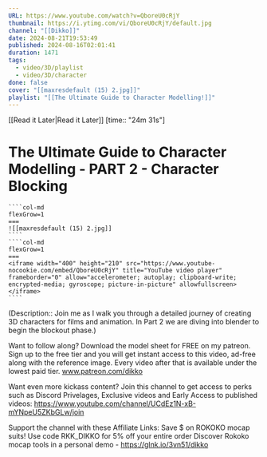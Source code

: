 ```yaml
---
URL: https://www.youtube.com/watch?v=QboreU0cRjY
thumbnail: https://i.ytimg.com/vi/QboreU0cRjY/default.jpg
channel: "[[Dikko]]"
date: 2024-08-21T19:53:49
published: 2024-08-16T02:01:41
duration: 1471
tags:
  - video/3D/playlist
  - video/3D/character
done: false
cover: "[[maxresdefault (15) 2.jpg]]"
playlist: "[[The Ultimate Guide to Character Modelling!]]"
---
```

[[Read it Later|Read it Later]] [time:: "24m 31s"]
# The Ultimate Guide to Character Modelling - PART 2 - Character Blocking
`````col
````col-md
flexGrow=1
===
![[maxresdefault (15) 2.jpg]]
````
````col-md
flexGrow=1
===
<iframe width="400" height="210" src="https://www.youtube-nocookie.com/embed/QboreU0cRjY" title="YouTube video player" frameborder="0" allow="accelerometer; autoplay; clipboard-write; encrypted-media; gyroscope; picture-in-picture" allowfullscreen></iframe>
````
`````
(Description:: Join me as I walk you through a detailed journey of creating 3D characters for films and animation. In Part 2 we are diving into blender to begin the blockout phase.)

Want to follow along? Download the model sheet for FREE on my patreon. Sign up to the free tier and you will get instant access to this video, ad-free along with the reference image. Every video after that is available under the lowest paid tier.
www.patreon.com/dikko

Want even more kickass content? Join this channel to get access to perks such as Discord Privelages, Exclusive videos and Early Access to published videos:
https://www.youtube.com/channel/UCdEz1N-xB-mYNpeU5ZKbGLw/join

Support the channel with these Affiliate Links:
Save $ on ROKOKO mocap suits!
Use code RKK_DIKKO for 5% off your entire order
Discover Rokoko mocap tools in a personal demo - https://glnk.io/3vn51/dikko
